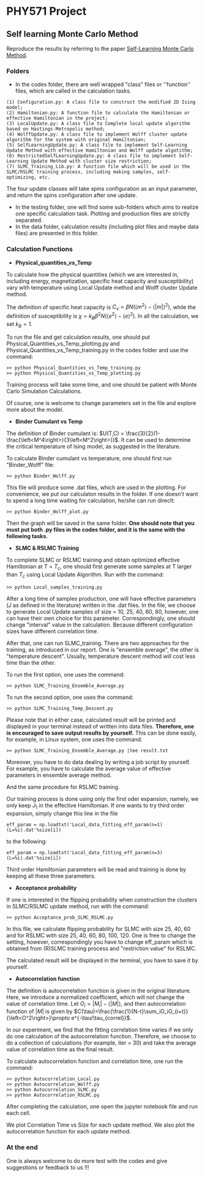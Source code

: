 # PHY571 Project

## Self learning Monte Carlo Method

Reproduce the results by referring to the paper  [Self-Learning Monte Carlo Method](https://arxiv.org/abs/1610.03137).

###  Folders

* In the codes folder, there are well wrapped "class" files or ''function'' files, which are called in the calculation tasks.

```
(1) Configuration.py: A class file to construct the modified 2D Ising model;
(2) Hamiltonian.py: A function file to calculate the Hamiltonian or effective Hamiltonian in the project;
(3) LocalUpdate.py: A class file to Complete local update algorithm based on Hastings-Metropolis method;
(4) WolffUpdate.py: A class file to implement Wolff cluster update algorithm for the system with original Hamiltonian;
(5) SelfLearningUpdate.py: A class file to implement Self-Learning Update Method with effective Hamiltonian and Wolff update algotithm;
(6) RestrictedSelfLearningUpdate.py: A class file to implement Self-Learning Update Method with cluster size restriction;
(7) SLMC_Training_Lib.py: A function file which will be used in the SLMC/RSLMC training process, including making samples, self-optimizing, etc.
```

The four update classes will take spins configuration as an input parameter, and return the spins configuration after one update.

* In the testing folder, one will find some sub-folders which aims to realize one specific calculation task. Plotting and production files are strictly separated.
* In the data folder, calculation results (including plot files and maybe data files) are presented in this folder.

### Calculation Functions

* **Physical_quantities_vs_Temp**

To calculate how the physical quantities (which we are interested in, including energy, magnetization, specific heat capacity and susceptibility) vary with temperature using Local Update method and Wolff cluster Update method.  

The definition of specific heat capacity is $C_v = \beta N(\left<m^2\right>-\left<|m|\right>^2)$, while the definition of susceptibility is $\chi = k_B \beta^2 N(\left<e^2\right>-\left<e\right>^2)$. In all the calculation, we set $k_B = 1$.

To run the file and get calculation results, one should put Physical_Quantities_vs_Temp_plotting.py and Physical_Quantities_vs_Temp_training.py in the codes folder and use the command:

```
>> python Physical_Quantities_vs_Temp_training.py
>> python Physical_Quantities_vs_Temp_plotting.py
```

Training process will take some time, and one should be patient with Monte Carlo Simulation Calculations.

Of course, one is welcome to change parameters set in the file and explore more about the model.

* **Binder Cumulant vs Temp**

The definition of Binder cumulant is: $U(T,C) = \frac{3}{2}(1-\frac{\left<M^4\right>}{3\left<M^2\right>})$. It can be used to determine the critical temperature of Ising model, as suggested in the literature.

To calculate Binder cumulant vs temperature, one should first run "Binder_Wolff" file:

```
>> python Binder_Wolff.py
```

This file will produce some .dat files, which are used in the plotting. For convenience, we put our calculaton results in the folder. If one doesn't want to spend a long time waiting for calculation, he/she can run direclt:

```
>> python Binder_Wolff_plot.py
```

Then the graph will be saved in the same folder. **One should note that you must put both .py files in the codes folder, and it is the same with the following tasks.**

* **SLMC & RSLMC Training**

To complete SLMC or RSLMC training and obtain optimized effective Hamiltonian at T = $T_c$, one should first generate some samples at T larger than $T_c$ using Local Update Algorithm. Run with the command:

```
>> python Local_samples_training.py
```

After a long time of samples production, one will have effective parameters ($J$ as defined in the literature) written in the .dat files. In the file, we choose to generate Local Update samples of size = 10, 25, 40, 60, 80, however, one can have their own choice for this parameter. Correspondingly, one should change "interval" value in the calculation. Because different configuration sizes have different correlation time. 

After that, one can run SLMC_training. There are two approaches for the training, as introduced in our report. One is "ensemble average", the other is "temperature descent". Usually, temperature descent method will cost less time than the other.

To run the first option, one uses the command:

```
>> python SLMC_Training_Ensemble_Average.py
```

To run the second option, one uses the command:

```
>> python SLMC_Training_Temp_Descent.py
```

Please note that in either case, calculated result will be printed and displayed in your terminal instead of written into data files. **Therefore, one is encouraged to save output results by yourself.** This can be done easily, for example, in Linux system, one uses the command:

```
>> python SLMC_Training_Ensemble_Average.py |tee result.txt
```

Moreover, you have to do data dealing by writing a job script by yourself. For example, you have to calculate the average value of effective parameters in ensemble average method.

And the same procedure for RSLMC training.

Our training process is done using only the first oder expansion, namely, we only keep $J_1$ in the effective Hamiltonian. If one wants to try third order expansion, simply change this line in the file

```
eff_param = np.loadtxt('Local_data_fitting_eff_param(n=1)(L=%i).dat'%size[i])
```

to the following:

```
eff_param = np.loadtxt('Local_data_fitting_eff_param(n=3)(L=%i).dat'%size[i])
```

Third order Hamiltonian parameters will be read and training is done by keeping all these three parameters.

* **Acceptance probability**

If one is interested in the flipping probability when construction the clusters in SLMC/RSLMC update method, run with the command:

```
>> python Acceptance_prob_SLMC_RSLMC.py
```

In this file, we calculate flipping probability for SLMC with size 25, 40, 60 and for RSLMC with size 25, 40, 60, 80, 100, 120. One is free to change the setting, however, correspondingly you have to change eff_param which is obtained from (R)SLMC training process and "restriction value" for RSLMC.

The calculated result will be displayed in the terminal, you have to save it by yourself.

* **Autocorrelation function**

The definition is autocorrelation function is given in the original literature. Here, we introduce a normalized coefficient, which will not change the value of correlation time. Let $O_i = |M_i|-\left<|M|\right>$, and then autocorrelation function of $|M|$ is given by $C(\tau)=\frac{\frac{1}{N-t}\sum_iO_iO_{i+t}}{\left<O^2\right>}\propto e^{-\tau/\tau_{correl}}$.

In our experiment, we find that the fitting correlation time varies if we only do one calculation of the autocorrelation function. Therefore, we choose to do a collection of calculations (for example, iter = 30) and take the average value of correlation time as the final result. 

To calculate autocorrelation function and correlation time, one run the command:

```
>> python Autocorrelation_Local.py
>> python Autocorrelation_Wolff.py
>> python Autocorrelation_SLMC.py
>> python Autocorrelation_RSLMC.py
```

After completing the calculation, one open the jupyter notebook file and run each cell. 

We plot Correlation Time vs Size for each update method. We also plot the autocorrelation function for each update method.

### At the end

One is always welcome to do more test with the codes and give suggestions or feedback to us !!!
